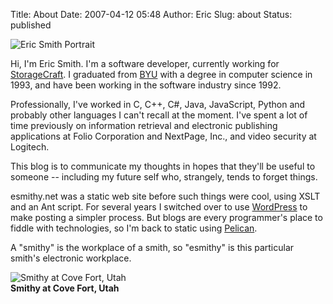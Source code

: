 Title: About
Date: 2007-04-12 05:48
Author: Eric
Slug: about
Status: published

![Eric Smith Portrait]({filename}/images/eric-med.png)

Hi, I'm Eric Smith. I'm a software developer, currently working for
[StorageCraft](http://www.storagecraft.com/). I graduated from
[BYU](http://byu.edu) with a degree in computer science in 1993, and have been
working in the software industry since 1992.

Professionally, I've worked in C, C++, C\#, Java, JavaScript, Python and
probably other languages I can't recall at the moment. I've spent a lot
of time previously on information retrieval and electronic publishing
applications at Folio Corporation and NextPage, Inc., and video security
at Logitech.

This blog is to communicate my thoughts in hopes that they'll be useful to
someone -- including my future self who, strangely, tends to forget things.

esmithy.net was a static web site before such things were cool, using XSLT and
an Ant script. For several years I switched over to use
[WordPress](http://wordpress.org) to make posting a simpler process. But blogs
are every programmer's place to fiddle with technologies, so I'm back to static
using [Pelican](https://blog.getpelican.com/).

A "smithy" is the workplace of a smith, so "esmithy" is this particular
smith's electronic workplace.

![Smithy at Cove Fort, Utah](http://esmithy.net/content/smithy.jpg)\
**Smithy at Cove Fort, Utah**
